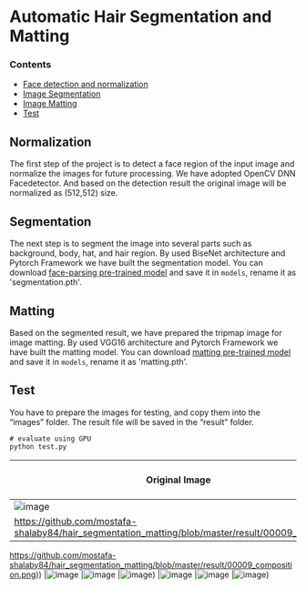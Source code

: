 # Automatic Hair Segmentation and Matting

### Contents
- [Face detection and normalization](#normalization)
- [Image Segmentation](#segmentation)
- [Image Matting](#matting)
- [Test](#Test)

## Normalization

The first step of the project is to detect a face region of the input image and normalize the images for future processing. We have adopted OpenCV DNN Facedetector. And based on the detection result the original image will be normalized as (512,512) size.

## Segmentation
The next step is to segment the image into several parts such as background, body, hat, and hair region. By used BiseNet architecture and Pytorch Framework we have built the segmentation model.
You can download [face-parsing pre-trained model](https://drive.google.com/open?id=154JgKpzCPW82qINcVieuPH3fZ2e0P812) and save it in `models`, rename it as 'segmentation.pth'.

## Matting
Based on the segmented result, we have prepared the tripmap image for image matting. By used VGG16 architecture and Pytorch Framework we have built the matting model.
You can download [matting pre-trained model](https://github.com/huochaitiantang/pytorch-deep-image-matting/releases/download/v1.4/stage1_sad_54.4.pth) and save it in `models`, rename it as 'matting.pth'.

## Test
You have to prepare the images for testing, and copy them into the “images” folder. The result file will be saved in the “result” folder. 
```Shell
# evaluate using GPU
python test.py
```

| Original Image | Segmented and Alpha Image | Composition Image |
|---|---|---|
|![image](https://github.com/mostafa-shalaby84/hair_segmentation_matting/blob/master/result/00009_!real.png) |![image](
https://github.com/mostafa-shalaby84/hair_segmentation_matting/blob/master/result/00009_alpha.png) |![image](
https://github.com/mostafa-shalaby84/hair_segmentation_matting/blob/master/result/00009_composition.png))
|![image](https://github.com/mostafa-shalaby84/hair_segmentation_matting/blob/master/result/6_!real.png) |![image](
https://github.com/mostafa-shalaby84/hair_segmentation_matting/blob/master/result/6_alpha.png) |![image](
https://github.com/mostafa-shalaby84/hair_segmentation_matting/blob/master/result/6_composition.png))
|![image](https://github.com/mostafa-shalaby84/hair_segmentation_matting/blob/master/result/7_!real.png) |![image](
https://github.com/mostafa-shalaby84/hair_segmentation_matting/blob/master/result/7_alpha.png) |![image](
https://github.com/mostafa-shalaby84/hair_segmentation_matting/blob/master/result/7_composition.png))
